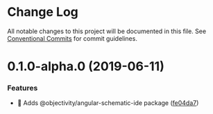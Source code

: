 # Change Log

All notable changes to this project will be documented in this file.
See [Conventional Commits](https://conventionalcommits.org) for commit guidelines.

# 0.1.0-alpha.0 (2019-06-11)


### Features

* 🎸 Adds @objectivity/angular-schematic-ide package ([fe04da7](https://github.com/ObjectivityLtd/angular-schematics/commit/fe04da7))
